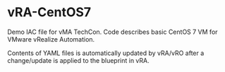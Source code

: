 # vRA-CentOS7
Demo IAC file for vMA TechCon. Code describes basic CentOS 7 VM for VMware vRealize Automation.

Contents of YAML files is automatically updated by vRA/vRO after a change/update is applied to the blueprint in vRA.
